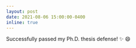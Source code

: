 ```yaml
---
layout: post
date: 2021-08-06 15:00:00-0400
inline: true
---
```


Successfully passed my Ph.D. thesis defense! :sparkles: :smile:
